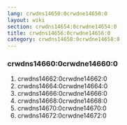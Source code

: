 ```yaml
---
lang: crwdns14650:0crwdne14650:0
layout: wiki
section: crwdns14654:0crwdne14654:0
title: crwdns14656:0crwdne14656:0
category: crwdns14658:0crwdne14658:0
---
```


### crwdns14660:0crwdne14660:0
1. crwdns14662:0crwdne14662:0
1. crwdns14664:0crwdne14664:0
1. crwdns14666:0crwdne14666:0
1. crwdns14668:0crwdne14668:0
1. crwdns14670:0crwdne14670:0
1. crwdns14672:0crwdne14672:0
